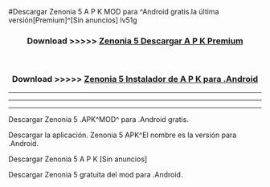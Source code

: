 #Descargar Zenonia 5  A P K MOD para ^Android gratis.la última versión[Premium]^[Sin anuncios] lv51g



<div align="center">
<h3>Download >>>>> <a href="https://es-web.web.app/?es= ${title}">Zenonia 5  Descargar A P K Premium</a></h3><br>

<h3>Download >>>>> <a href="https://es-web.web.app/?es= ${title}">Zenonia 5  Instalador de A P K para .Android</a></h3>
</div>


----------------------------------------------------------

----------------------------------------------------------

----------------------------------------------------------

Descargar Zenonia 5  .APK^MOD^ para .Android gratis.

Descargar la aplicación. Zenonia 5  APK^El nombre es la versión para .Android.

Descargar Zenonia 5  A P K [Sin anuncios]

Descargar Zenonia 5  gratuita del mod para .Android.